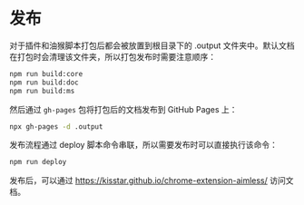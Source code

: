 # 发布

对于插件和油猴脚本打包后都会被放置到根目录下的 .output 文件夹中。默认文档在打包时会清理该文件夹，所以打包发布时需要注意顺序：

```bash
npm run build:core
npm run build:doc
npm run build:ms
```

然后通过 `gh-pages` 包将打包后的文档发布到 GitHub Pages 上：

```bash
npx gh-pages -d .output
```

发布流程通过 deploy 脚本命令串联，所以需要发布时可以直接执行该命令：

```bash
npm run deploy
```

发布后，可以通过 <https://kisstar.github.io/chrome-extension-aimless/> 访问文档。
